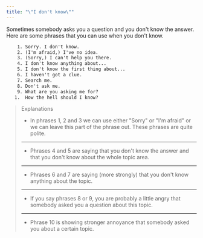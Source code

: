 ```yaml
---
title: "\"I don't know\""
---
```


Sometimes somebody asks you a question and you don't know the answer. Here are some phrases that you can use when you don't know.

```txt
    1. Sorry. I don't know.
    2. (I'm afraid,) I've no idea.
    3. (Sorry,) I can't help you there.
    4. I don't know anything about...
    5. I don't know the first thing about...
    6. I haven't got a clue.
    7. Search me.
    8. Don't ask me.
    9. What are you asking me for?
   1.  How the hell should I know?
```

> Explanations
>
> - In phrases 1, 2 and 3 we can use either "Sorry" or "I'm afraid" or we can leave this part of the phrase out. These phrases are quite polite.
>
> ---
>
> - Phrases 4 and 5 are saying that you don't know the answer and that you don't know about the whole topic area.
>
> ---
>
> - Phrases 6 and 7 are saying (more strongly) that you don't know anything about the topic.
>
> ---
>
> - If you say phrases 8 or 9, you are probably a little angry that somebody asked you a question about this topic.
>
> ---
>
> - Phrase 10 is showing stronger annoyance that somebody asked you about a certain topic.
